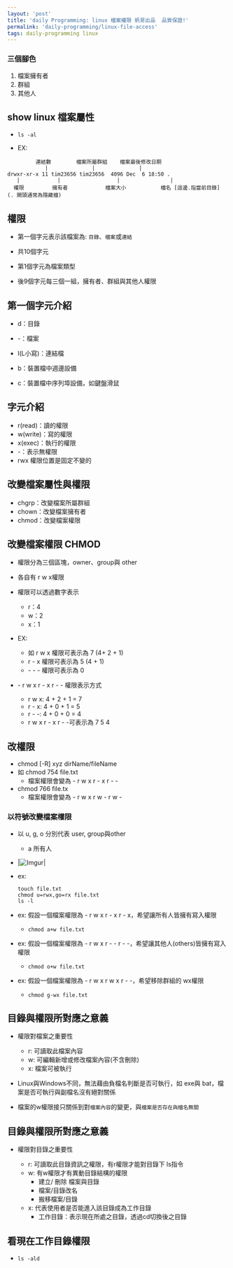 ```yaml
---
layout: 'post'
title: 'daily Programming: linux 檔案權限 帆哥出品  品質保證!'
permalink: 'daily-programming/linux-file-access'
tags: daily-programming linux
---
```


### 三個腳色

1. 檔案擁有者
2. 群組
3. 其他人

## show linux 檔案屬性

- `ls -al`

- EX:

~~~
         連結數        檔案所屬群組    檔案最後修改日期
            |              |              |
drwxr-xr-x 11 tim23656 tim23656  4096 Dec  6 18:50 .
   |            |                  |                |
  權限         擁有者            檔案大小           檔名 [這邊.指當前目錄] (. 開頭通常為隱藏檔)
~~~

## 權限

- 第一個字元表示該檔案為: `目錄`、`檔案`或`連結`

- 共10個字元

- 第1個字元為檔案類型

- 後9個字元每三個一組，擁有者、群組與其他人權限

## 第一個字元介紹

- d：⽬錄

- -：檔案

- l(L⼩寫)：連結檔

- b：裝置檔中週邊設備

- c：裝置檔中序列埠設備，如鍵盤滑鼠

## 字元介紹

- r(read)：讀的權限
- w(write)：寫的權限
- x(exec)：執⾏的權限
- -：表⽰無權限
- rwx 權限位置是固定不變的


## 改變檔案屬性與權限

- chgrp：改變檔案所屬群組
- chown：改變檔案擁有者
- chmod：改變檔案權限


## 改變檔案權限 CHMOD


- 權限分為三個區塊，owner、group與 other
- 各⾃有 r w x權限
- 權限可以透過數字表⽰
   - r：4
   - w：2
   - x：1

- EX:

   - 如 r w x 權限可表⽰為 7 (4+ 2 + 1)
   - r - x 權限可表⽰為 5 (4 + 1)
   - \- \- \- 權限可表⽰為 0 

- \- r w x r \- x r \- \- 權限表⽰⽅式
   - r w x: 4 + 2 + 1 = 7
   - r \- x: 4 + 0 + 1 = 5
   - r \- \-: 4 + 0 + 0 = 4
   - r w x r \- x r \- \-可表⽰為 7 5 4


## 改權限

- chmod [-R] xyz dirName/fileName
- 如 chmod 754 file.txt
   - 檔案權限會變為 \- r w x r \- x r \- \-
- chmod 766 file.tx
   - 檔案權限會變為 \- r w x r w \- r w \-

### 以符號改變檔案權限

- 以 u, g, o 分別代表 user, group與other
   - a 所有人

- |![Imgur](https://i.imgur.com/tankeRP.gif)|


- ex:

   ~~~
   touch file.txt
   chmod u=rwx,go=rx file.txt
   ls -l
   ~~~

- ex: 假設⼀個檔案權限為 - r w x r - x r - x，希望讓所有⼈皆擁有寫入權限

   - `chmod a+w file.txt`

- ex: 假設⼀個檔案權限為 - r w x r - - r - -，希望讓其他⼈(others)皆擁有寫入權限

   - `chmod o+w file.txt`

- ex: 假設⼀個檔案權限為 - r w x r w x r - -，希望移除群組的 wx權限

   - `chmod g-wx file.txt`


## ⽬錄與權限所對應之意義

- 權限對檔案之重要性
   - r: 可讀取此檔案內容
   - w: 可編輯新增或修改檔案內容(不含刪除)
   - x: 檔案可被執⾏

- Linux與Windows不同，無法藉由負檔名判斷是否可執⾏，如 exe與 bat，檔案是否可執⾏與副檔名沒有絕對關係

- 檔案的w權限接只關係到對`檔案內容`的變更，與`檔案是否存在與檔名無關`


## ⽬錄與權限所對應之意義

- 權限對⽬錄之重要性

   - r: 可讀取此⽬錄資訊之權限，有r權限才能對⽬錄下 ls指令
   - w: 有w權限才有異動⽬錄結構的權限
      - 建立/ 刪除 檔案與⽬錄
      - 檔案/⽬錄改名
      - 搬移檔案/⽬錄
   - x: 代表使⽤者是否能進入該⽬錄成為⼯作⽬錄
      - ⼯作⽬錄：表⽰現在所處之⽬錄，透過cd切換後之⽬錄

## 看現在工作目錄權限

- `ls -ald`



